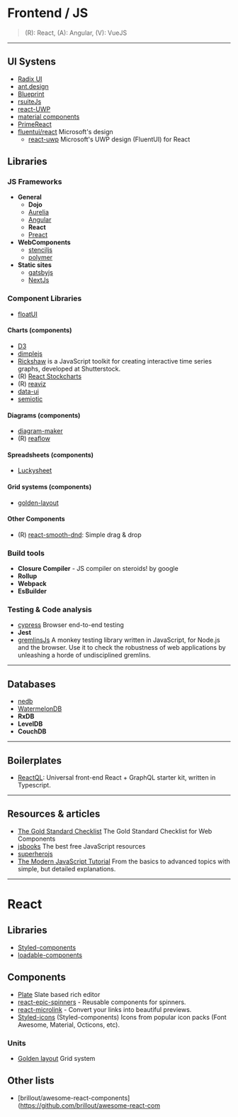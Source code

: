 # Frontend / JS

> (R): React, (A): Angular, (V): VueJS

---


## UI Systens

- [Radix UI](https://www.radix-ui.com/)
- [ant.design](https://ant.design/components/page-header/)
- [Blueprint](https://blueprintjs.com/docs/#core/components/overflow-list)
- [rsuiteJs](https://rsuitejs.com/en/components/message)
- [react-UWP](https://www.react-uwp.com/components/autosuggestbox)
- [material components](https://github.com/material-components/material-components-web-react)
- [PrimeReact](https://www.primefaces.org/primereact/#/card)
- [fluentui/react](https://github.com/microsoft/fluentui/tree/master/packages/react) Microsoft's design
  - [react-uwp](https://www.react-uwp.com/get-started) Microsoft's UWP design (FluentUI) for React


## Libraries

### JS Frameworks

- **General**
  - **Dojo**
  - [Aurelia](http://aurelia.io/home)
  - [Angular](https://angular.io/)
  - **React**
  - [Preact](https://github.com/preactjs/preact)
- **WebComponents**
  - [stenciljs](https://stenciljs.com/)
  - [polymer](https://www.polymer-project.org/)
- **Static sites**
  - [gatsbyjs](https://www.gatsbyjs.com/)
  - [NextJs](https://www.NextJs.com/)

### Component Libraries

- [floatUI]([https://www.radix-ui.com/](https://github.com/MarsX-dev/floatui))

#### Charts (components)

- [D3](https://d3js.org/)
- [dimplejs](http://dimplejs.org/)
- [Rickshaw](https://github.com/shutterstock/rickshaw) is a JavaScript toolkit for creating interactive time series graphs, developed at Shutterstock.
- (R) [React Stockcharts](https://github.com/rrag/react-stockcharts)
- (R) [reaviz](https://github.com/reaviz/reaviz)
- [data-ui](https://williaster.github.io/data-ui/)
- [semiotic](https://semiotic.nteract.io/)

#### Diagrams (components)

- [diagram-maker](https://github.com/awslabs/diagram-maker)
- (R) [reaflow](https://reaflow.dev/)

#### Spreadsheets (components)

- [Luckysheet](https://github.com/mengshukeji/Luckysheet)

#### Grid systems (components)

- [golden-layout](http://golden-layout.com/)

#### Other Components

- (R) [react-smooth-dnd](https://github.com/kutlugsahin/react-smooth-dnd): Simple drag & drop

### Build tools

- **Closure Compiler** - JS compiler on steroids! by google
- **Rollup**
- **Webpack**
- **EsBuilder**

### Testing & Code analysis

- [cypress](https://www.cypress.io/) Browser end-to-end testing
- **Jest**
- [gremlinsJs](https://github.com/marmelab/gremlins.js) A monkey testing library written in JavaScript, for Node.js and the browser. Use it to check the robustness of web applications by unleashing a horde of undisciplined gremlins.

---

## Databases

- [nedb](https://github.com/louischatriot/nedb)
- [WatermelonDB](https://github.com/Nozbe/WatermelonDB)
- **RxDB**
- **LevelDB**
- **CouchDB**

---

## Boilerplates

- [ReactQL](https://github.com/leebenson/reactql): Universal front-end React + GraphQL starter kit, written in Typescript.

---

## Resources & articles

- [The Gold Standard Checklist](https://github.com/webcomponents/gold-standard/wiki) The Gold Standard Checklist for Web Components
- [jsbooks](https://jsbooks.revolunet.com/) The best free JavaScript resources
- [superherojs](http://superherojs.com/)
- [The Modern JavaScript Tutorial](https://javascript.info/) From the basics to advanced topics with simple, but detailed explanations.

---

# React

## Libraries

- [Styled-components](https://styled-components.com)
- [loadable-components](https://loadable-components.com/)

## Components

- [Plate](https://plate.udecode.io/docs/Plate#renderelement) Slate based rich editor
- [react-epic-spinners](https://github.com/bondz/react-epic-spinners) - Reusable components for spinners.
- [react-microlink](https://github.com/microlinkhq/sdk) - Convert your links into beautiful previews.
- [Styled-icons](https://github.com/styled-icons/styled-icons) (Styled-components) Icons from popular icon packs (Font Awesome, Material, Octicons, etc).

### Units

- [Golden layout](http://golden-layout.com/examples/#7c599be2a33fb57a47dfb43a53df2437) Grid system

## Other lists

- [brillout/awesome-react-components](<https://github.com/brillout/awesome-react-com>

